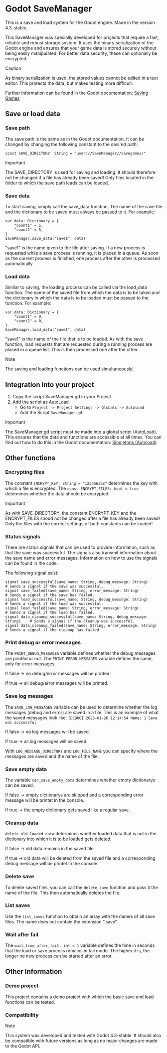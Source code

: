 # Godot SaveManager
This is a save and load system for the Godot engine.
Made in the version 4.3-stable.

This SaveManager was specially developed for projects that require a fast, reliable and robust storage system. It uses the binary serialization of the Godot engine and ensures that your game data is stored securely without being easily manipulated. For better data security, these can optionally be encrypted.

> [!CAUTION]
> As binary serialization is used, the stored values cannot be edited in a text editor. This protects the data, but makes testing more difficult.

Further information can be found in the Godot documentation: [Saving Games](https://docs.godotengine.org/en/stable/tutorials/io/saving_games.html)

## Save or load data
### Save path
The save path is the same as in the Godot documentation. It can be changed by changing the following constant to the desired path:

`const SAVE_DIRECTORY: String = "user://SaveManager//savegames/"`

> [!IMPORTANT]
> The SAVE_DIRECTORY is used for saving and loading. It should therefore not be changed if a file has already been saved! Only files located in the folder to which the save path leads can be loaded.

### Save data
To start saving, simply call the save_data function. The name of the save file and the dictionary to be saved must always be passed to it.
For example:
```
var data: Dictionary = {
	"count1" = 1,
	"count2" = 5,
}
SaveManager.save_data("save1", data)
```

"save1" is the name given to the file after saving.
If a new process is requested while a save process is running, it is placed in a queue. As soon as the current process is finished, one process after the other is processed automatically.

### Load data
Similar to saving, the loading process can be called via the load_data function. The name of the saved file from which the data is to be taken and the dictionary in which the data is to be loaded must be passed to the function.
For example:
```
var data: Dictionary = {
	"count1" = 0,
	"count2" = 0,
}
SaveManager.load_data("save1", data)
```

"save1" is the name of the file that is to be loaded.
As with the save function, load requests that are requested during a running process are placed in a queue list. This is then processed one after the other.

> [!NOTE]
> The saving and loading functions can be used simultaneously!

## Integration into your project
1. Copy the script SaveManager.gd in your Project.
2. Add the script as AutoLoad
   - Go to `Project -> Project Settings -> Globals -> Autoload`
   - Add the Script `SaveManager.gd`
> [!IMPORTANT]
> The SaveManager.gd script must be made into a global script (AutoLoad). This ensures that the data and functions are accessible at all times.
> You can find out how to do this in the Godot documentation: [Singletons (Autoload)](https://docs.godotengine.org/en/stable/tutorials/scripting/singletons_autoload.html)

## Other functions

### Encrypting files
The constant `ENCRYPT_KEY: String = "123456abc"` determines the key with which a file is encrypted.
The `const ENCRYPT_FILES: bool = true` determines whether the data should be encrypted.

> [!IMPORTANT]
> As with SAVE_DIRECTORY, the constant ENCRYPT_KEY and the ENCRYPT_FILES shoud not be changed after a file has already been saved!
> Only the files with the correct settings of both constants can be loaded!

### Status signals
There are status signals that can be used to provide information, such as that the save was successful. The signals also transmit information about the save name and error messages. Information on how to use the signals can be found in the code.

The following signal exist:
```
signal save_successful(save_name: String, debug_message: String)		# Sends a signal if the save was successful.
signal save_failed(save_name: String, error_message: String)			# Sends a signal if the save has failed.
signal load_successful(save_name: String, debug_message: String)		# Sends a signal if the load was successful.
signal load_failed(save_name: String, error_message: String)			# Sends a signal if the load has failed.
signal data_cleanup_successful(save_name: String, debug_message: String)	# Sends a signal if the cleanup was successful.
signal data_cleanup_failed(save_name: String, error_message: String)		# Sends a signal if the cleanup has failed.
```

### Print debug or error messages
The `PRINT_DEBUG_MESSAGES` variable defines whether the debug messages are printed or not.
The `PRINT_ERROR_MESSAGES` variable defines the same, only for error messages.

If false -> no debug/error messages will be printed.

If true -> all debug/error messages will be printed.

### Save log messages
The `SAVE_LOG_MESSAGES` variable can be used to determine whether the log messages (debug and error) are saved in a file.
This is an example of what the saved messages look like: `[DEBUG] 2025-01-26 12:14:54 Name: 1 Save was successful
`

If false -> no log messages will be saved.

If true -> all log messages will be saved.

With `LOG_MESSAGE_DIRECTORY` and `LOG_FILE_NAME` you can specify where the messages are saved and the name of the file.

### Save empty data
The variable `can_save_empty_data` determines whether empty dictionarys can be saved.

If false -> empty dictionarys are skipped and a corresponding error message will be printet in the console.

If true -> the empty dictionary gets saved like a regular save.

### Cleanup data
`delete_old_loaded_data` determines whether loaded data that is not in the dictionary into which it is to be loaded gets deleted.

If false -> old data remains in the saved file.

If true -> old data will be deleted from the saved file and a corresponding debug message will be printet in the console.

### Delete save
To delete saved files, you can call the `delete_save` function and pass it the name of the file. This then automatically deletes the file.

### List saves
Use the `list_saves` function to obtain an array with the names of all save files. The name does not contain the extension “.save”.

### Wait after fail
The `wait_time_after_fail: int = 1` variable defines the time in seconds that the load or save process remains in fail mode. The higher it is, the longer no new process can be started after an error.

## Other Information
### Demo project
This project contains a demo project with which the basic save and load functions can be tested.

### Compatibility
> [!NOTE]
> This system was developed and tested with Godot 4.3-stable. It should also be compatible with future versions as long as no major changes are made to the Godot API.
